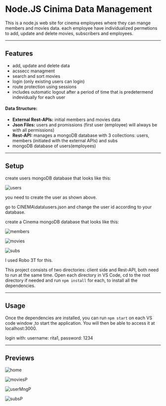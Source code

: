 Node.JS Cinima Data Management
============
This is a node.js web site for cinema employees where they can mange members and movies data. each employee have individualized permetions to add, update and delete movies, subscribers and employees.

---

## Features
- add, update and delete data
- acssecc managment
- search and sort movies
- login (only existing users can login)
- route protection using sessions
- includes outomatic logout after a period of time that is predetermend indevidually for each user

#### Data Structure:
- **External Rest-APIs:** initial members and movies data
- **Json Files:** users and promissions (first user (employee) will always be with all permissions)
- **Rest-API:** manages a mongoDB database with 3 collections:
                users, members (initiated with the external APIs) and subs  
- mongoDB database of users(employees)                
---

## Setup
create users mongoDB database that looks like this:

![users](https://i.imgur.com/rssibm1.png)

you need to create the user as shown above.

go to CINEMA\data\users.json and change the user id according to your database.

create a Cinema mongoDB database that looks like this:

![members](https://i.imgur.com/0L8lamo.png) 

![movies](https://i.imgur.com/P0WvBGD.png)  

![subs](https://i.imgur.com/tAvuaXp.png)

I used Robo 3T for this.

This project consists of two directories: client side and Rest-API, both need to run at the same time.
Open each directory in VS Code, cd to the root directory if needed and run `npm install` for each, to install all the dependencies.

---

## Usage
Once the dependencies are installed, you can run  `npm start` on each VS code window ,to start the application. You will then be able to access it at localhost:3000.

login with: username: rita1, password: 1234

---

## Previews
![home](https://i.imgur.com/XAI2wRG.png) 

![moviesP](https://i.imgur.com/bugA69U.png)  

![userMngP](https://i.imgur.com/wRnlkT3.png)

![subsP](https://i.imgur.com/DsuaSdv.png)
